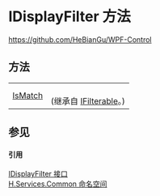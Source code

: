 # IDisplayFilter 方法
https://github.com/HeBianGu/WPF-Control



## 方法
<table>
<tr>
<td><a href="365deebd-63fe-66cd-7b5d-f8122c84de96">IsMatch</a></td>
<td><br />(继承自 <a href="493c02c9-9fe6-c3fd-4123-93d90da38038">IFilterable</a>。)</td></tr>
</table>

## 参见


#### 引用
<a href="560f4780-ee29-a0ce-c1ba-3d0be8b07d5c">IDisplayFilter 接口</a>  
<a href="b9cdd84f-6623-a51a-f53b-465103ced202">H.Services.Common 命名空间</a>  
